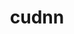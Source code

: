 ---
title: "cudnn"
layout: cache
categories: [package, develop-2024-02-11]
meta: {"versions": ["8.9.7.29-11", "8.9.7.29-12"], "compilers": ["gcc@=11.4.0"], "oss": ["ubuntu20.04", "ubuntu22.04"], "platforms": ["linux"], "targets": ["x86_64_v3"], "stacks": ["e4s", "ml-linux-x86_64-cuda", "root"], "num_specs": 3, "num_specs_by_stack": {"e4s": 2, "root": 3, "ml-linux-x86_64-cuda": 1}}
spec_details: [{"hash": "yfqfdxfs4oxyhzxicccwstvawpjliboa", "compiler": "gcc@=11.4.0", "versions": ["8.9.7.29-11"], "os": "ubuntu20.04", "platform": "linux", "target": "x86_64_v3", "variants": ["build_system=generic"], "stacks": ["e4s", "root"], "size": "-", "tarball": "https://binaries.spack.io/develop-2024-02-11/build_cache/linux-ubuntu20.04-x86_64_v3/gcc-11.4.0/cudnn-8.9.7.29-11/linux-ubuntu20.04-x86_64_v3-gcc-11.4.0-cudnn-8.9.7.29-11-yfqfdxfs4oxyhzxicccwstvawpjliboa.spack"}, {"hash": "mhhjfjxhxix32zd2jb7isuw3jvjz7umw", "compiler": "gcc@=11.4.0", "versions": ["8.9.7.29-12"], "os": "ubuntu20.04", "platform": "linux", "target": "x86_64_v3", "variants": ["build_system=generic"], "stacks": ["e4s", "root"], "size": "-", "tarball": "https://binaries.spack.io/develop-2024-02-11/build_cache/linux-ubuntu20.04-x86_64_v3/gcc-11.4.0/cudnn-8.9.7.29-12/linux-ubuntu20.04-x86_64_v3-gcc-11.4.0-cudnn-8.9.7.29-12-mhhjfjxhxix32zd2jb7isuw3jvjz7umw.spack"}, {"hash": "hlprg2b7hx7iffrqzgdb2n5ak6rtqj5x", "compiler": "gcc@=11.4.0", "versions": ["8.9.7.29-11"], "os": "ubuntu22.04", "platform": "linux", "target": "x86_64_v3", "variants": ["build_system=generic"], "stacks": ["ml-linux-x86_64-cuda", "root"], "size": "-", "tarball": "https://binaries.spack.io/develop-2024-02-11/build_cache/linux-ubuntu22.04-x86_64_v3/gcc-11.4.0/cudnn-8.9.7.29-11/linux-ubuntu22.04-x86_64_v3-gcc-11.4.0-cudnn-8.9.7.29-11-hlprg2b7hx7iffrqzgdb2n5ak6rtqj5x.spack"}]
---